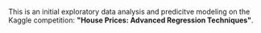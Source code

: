 This is an initial exploratory data analysis and predicitve modeling on the Kaggle competition: <b>"House Prices: Advanced Regression Techniques"</b>.
